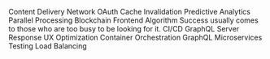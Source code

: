 Content Delivery Network OAuth Cache Invalidation Predictive Analytics Parallel Processing Blockchain Frontend Algorithm Success usually comes to those who are too busy to be looking for it. CI/CD GraphQL Server Response UX Optimization
Container Orchestration GraphQL Microservices Testing Load Balancing
